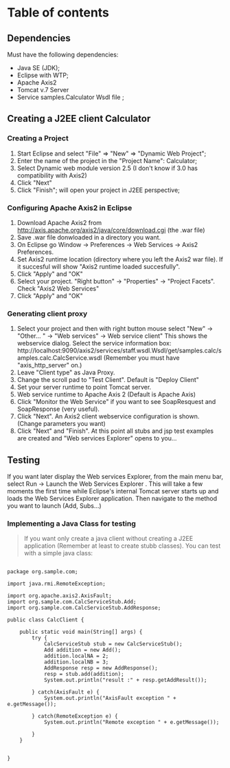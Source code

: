 <h1>Table of contents</h1>


## Dependencies ##
Must have the following dependencies:
  * Java SE (JDK);
  * Eclipse with WTP;
  * Apache Axis2
  * Tomcat v.7 Server
  * Service samples.Calculator Wsdl file ;

## Creating a J2EE client Calculator ##
### Creating a Project ###
  1. Start Eclipse and select "File" => "New" => "Dynamic Web Project";
  1. Enter the name of the project in the "Project Name": Calculator;
  1. Select Dynamic web module version 2.5 (I don't know if 3.0 has compatibility with Axis2)
  1. Click "Next"
  1. Click "Finish"; will open your project in J2EE perspective;

### Configuring Apache Axis2 in Eclipse ###
  1. Download Apache Axis2 from http://axis.apache.org/axis2/java/core/download.cgi (the .war file)
  1. Save .war file donwloaded in a directory you want.
  1. On Eclipse go Window -> Preferences -> Web Services -> Axis2 Preferences.
  1. Set Axis2 runtime location (directory where you left the Axis2 war file). If it succesful will show "Axis2 runtime loaded succesfully".
  1. Click "Apply" and "OK"
  1. Select your project. "Right button" -> "Properties" -> "Project Facets". Check "Axis2 Web Services"
  1. Click "Apply" and "OK"

### Generating client proxy ###
  1. Select your project and then with right button mouse select "New" -> "Other... " -> "Web services" -> Web service client" This shows the webservice dialog. Select the service information box: http://localhost:9090/axis2/services/staff.wsdl.Wsdl/get/samples.calc/samples.calc.CalcService.wsdl (Remember you must have "axis\_http\_server" on.)
  1. Leave "Client type" as Java Proxy.
  1. Change the scroll pad to "Test Client". Default is "Deploy Client"
  1. Set your server runtime to point Tomcat server.
  1. Web service runtime to Apache Axis 2 (Default is Apache Axis)
  1. Click "Monitor the Web Service" if you want to see SoapResquest and SoapResponse (very useful).
  1. Click "Next". An Axis2 client webservice configuration is shown. (Change parameters you want)
  1. Click "Next" and "Finish". At this point all stubs and jsp test examples are created and "Web services Explorer" opens to you...


## Testing ##

If you want later display the Web services Explorer, from the main menu bar, select Run -> Launch the Web Services Explorer . This will take a few moments the first time while Eclipse's internal Tomcat server starts up and loads the Web Services Explorer application.
Then navigate to the method you want to launch (Add, Subs...)

### Implementing a Java Class for testing ###

> If you want only create a java client without creating a J2EE application (Remember at least to create stubb classes).
> You can test with a simple java class:

```

package org.sample.com;

import java.rmi.RemoteException;

import org.apache.axis2.AxisFault;
import org.sample.com.CalcServiceStub.Add;
import org.sample.com.CalcServiceStub.AddResponse;

public class CalcClient {
	
	public static void main(String[] args) {
		try {
			CalcServiceStub stub = new CalcServiceStub();
			Add addition = new Add();
			addition.localNA = 2;
			addition.localNB = 3;
			AddResponse resp = new AddResponse();
			resp = stub.add(addition);
			System.out.println("result :" + resp.getAddResult());
			
		} catch(AxisFault e) {
			System.out.println("AxisFault exception " + e.getMessage());
			
		} catch(RemoteException e) {
			System.out.println("Remote exception " + e.getMessage());
			
		}
	}
	

}
```